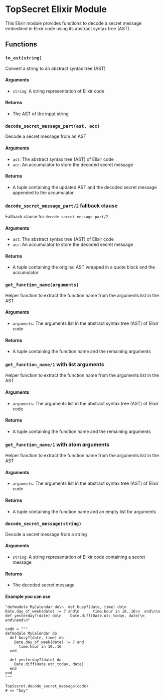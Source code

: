 # TopSecret Elixir Module

This Elixir module provides functions to decode a secret message embedded in Elixir code using its abstract syntax tree (AST).

## Functions

### `to_ast(string)`

Convert a string to an abstract syntax tree (AST)

#### Arguments

- `string`: A string representation of Elixir code

#### Returns

- The AST of the input string

### `decode_secret_message_part(ast, acc)`

Decode a secret message from an AST

#### Arguments

- `ast`: The abstract syntax tree (AST) of Elixir code
- `acc`: An accumulator to store the decoded secret message

#### Returns

- A tuple containing the updated AST and the decoded secret message appended to the accumulator

### `decode_secret_message_part/2` fallback clause

Fallback clause for `decode_secret_message_part/2`

#### Arguments

- `ast`: The abstract syntax tree (AST) of Elixir code
- `acc`: An accumulator to store the decoded secret message

#### Returns

- A tuple containing the original AST wrapped in a quote block and the accumulator

### `get_function_name(arguments)`

Helper function to extract the function name from the arguments list in the AST

#### Arguments

- `arguments`: The arguments list in the abstract syntax tree (AST) of Elixir code

#### Returns

- A tuple containing the function name and the remaining arguments

### `get_function_name/1` with list arguments

Helper function to extract the function name from the arguments list in the AST

#### Arguments

- `arguments`: The arguments list in the abstract syntax tree (AST) of Elixir code

#### Returns

- A tuple containing the function name and the remaining arguments

### `get_function_name/1` with atom arguments

Helper function to extract the function name from the arguments list in the AST

#### Arguments

- `arguments`: The arguments list in the abstract syntax tree (AST) of Elixir code

#### Returns

- A tuple containing the function name and an empty list for arguments

### `decode_secret_message(string)`

Decode a secret message from a string

#### Arguments

- `string`: A string representation of Elixir code containing a secret message

#### Returns

- The decoded secret message

#### Example you can use
```
"defmodule MyCalendar do\n  def busy?(date, time) do\n    Date.day_of_week(date) != 7 and\n      time.hour in 10..16\n  end\n\n  def yesterday?(date) do\n    Date.diff(Date.utc_today, date)\n  end\nend\n"

```

```
code = """
defmodule MyCalendar do
  def busy?(date, time) do
    Date.day_of_week(date) != 7 and
      time.hour in 10..16
  end

  def yesterday?(date) do
    Date.diff(Date.utc_today, date)
  end
end
"""

TopSecret.decode_secret_message(code)
# => "buy"

```